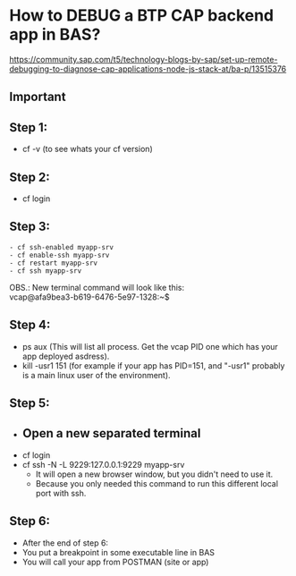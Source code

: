 # How to DEBUG a BTP CAP backend app in BAS?  
https://community.sap.com/t5/technology-blogs-by-sap/set-up-remote-debugging-to-diagnose-cap-applications-node-js-stack-at/ba-p/13515376

## Important
## Step 1: 
- cf -v (to see whats your cf version)
## Step 2: 
- cf login
## Step 3:
	- cf ssh-enabled myapp-srv  
	- cf enable-ssh myapp-srv  
  	- cf restart myapp-srv  
  	- cf ssh myapp-srv  
   OBS.: New terminal command will look like this:  
	vcap@afa9bea3-b619-6476-5e97-1328:~$
  
## Step 4: 
- ps aux (This will list  all process. Get the vcap PID one which has your app deployed asdress).  
- kill -usr1 151 (for example if your app has PID=151, and "-usr1" probably is a main linux user of the environment).  

## Step 5: 
- ## Open a new separated terminal  
- cf login
- cf ssh -N -L 9229:127.0.0.1:9229 myapp-srv
	- It will open a new browser window, but you didn't need to use it.
 	- Because you only needed this command to run this different local port with ssh.

## Step 6:
- After the end of step 6:
- You put a breakpoint in some executable line in BAS  
- You will call your app from POSTMAN (site or app)  
